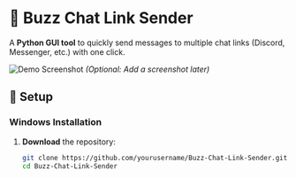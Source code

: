 # 🚀 Buzz Chat Link Sender  

A **Python GUI tool** to quickly send messages to multiple chat links (Discord, Messenger, etc.) with one click.  

![Demo Screenshot](demo.png) *(Optional: Add a screenshot later)*  

## 🔧 Setup  

### **Windows Installation**  
1. **Download** the repository:  
   ```sh
   git clone https://github.com/yourusername/Buzz-Chat-Link-Sender.git
   cd Buzz-Chat-Link-Sender
